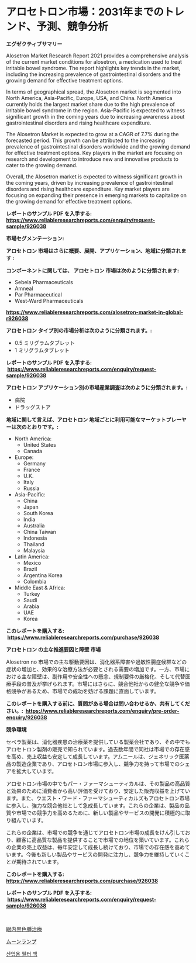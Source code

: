 <p><h1>アロセトロン市場：2031年までのトレンド、予測、競争分析</h1></p><p><strong>エグゼクティブサマリー</strong></p>
<p><p>Alosetron Market Research Report 2021 provides a comprehensive analysis of the current market conditions for alosetron, a medication used to treat irritable bowel syndrome. The report highlights key trends in the market, including the increasing prevalence of gastrointestinal disorders and the growing demand for effective treatment options. </p><p>In terms of geographical spread, the Alosetron market is segmented into North America, Asia-Pacific, Europe, USA, and China. North America currently holds the largest market share due to the high prevalence of irritable bowel syndrome in the region. Asia-Pacific is expected to witness significant growth in the coming years due to increasing awareness about gastrointestinal disorders and rising healthcare expenditure.</p><p>The Alosetron Market is expected to grow at a CAGR of 7.7% during the forecasted period. This growth can be attributed to the increasing prevalence of gastrointestinal disorders worldwide and the growing demand for effective treatment options. Key players in the market are focusing on research and development to introduce new and innovative products to cater to the growing demand.</p><p>Overall, the Alosetron market is expected to witness significant growth in the coming years, driven by increasing prevalence of gastrointestinal disorders and rising healthcare expenditure. Key market players are focusing on expanding their presence in emerging markets to capitalize on the growing demand for effective treatment options.</p></p>
<p><strong>レポートのサンプル PDF を入手する: <a href="https://www.reliableresearchreports.com/enquiry/request-sample/926038">https://www.reliableresearchreports.com/enquiry/request-sample/926038</a></strong></p>
<p><strong>市場セグメンテーション:</strong></p>
<p><strong> アロセトロン 市場はさらに概要、展開、アプリケーション、地域に分類されます :</strong></p>
<p><strong>コンポーネントに関しては、 アロセトロン 市場は次のように分類されます: &nbsp;</strong></p>
<p><ul><li>Sebela Pharmaceuticals</li><li>Amneal</li><li>Par Pharmaceutical</li><li>West-Ward Pharmaceuticals</li></ul></p>
<p><strong><a href="https://www.reliableresearchreports.com/alosetron-market-in-global-r926038">https://www.reliableresearchreports.com/alosetron-market-in-global-r926038</a></strong></p>
<p><strong> アロセトロン タイプ別の市場分析は次のように分類されます。:</strong></p>
<p><ul><li>0.5 ミリグラムタブレット</li><li>1 ミリグラムタブレット</li></ul></p>
<p><strong>レポートのサンプル PDF を入手する: &nbsp;<a href="https://www.reliableresearchreports.com/enquiry/request-sample/926038">https://www.reliableresearchreports.com/enquiry/request-sample/926038</a></strong></p>
<p><strong> アロセトロン アプリケーション別の市場産業調査は次のように分類されます。:</strong></p>
<p><ul><li>病院</li><li>ドラッグストア</li></ul></p>
<p><strong>地域に関して言えば、アロセトロン 地域ごとに利用可能なマーケットプレーヤーは次のとおりです。:</strong></p>
<p><ul>
    <li>
        North America:
        <ul>
            <li>United States</li>
            <li>Canada</li>
        </ul>
    </li>
    <li>
        Europe:
        <ul>
            <li>Germany</li>
            <li>France</li>
            <li>U.K.</li>
            <li>Italy</li>
            <li>Russia</li>
        </ul>
    </li>
    <li>
        Asia-Pacific:
        <ul>
            <li>China</li>
            <li>Japan</li>
            <li>South Korea</li>
            <li>India</li>
            <li>Australia</li>
            <li>China Taiwan</li>
            <li>Indonesia</li>
            <li>Thailand</li>
            <li>Malaysia</li>
        </ul>
    </li>
    <li>
        Latin America:
        <ul>
            <li>Mexico</li>
            <li>Brazil</li>
            <li>Argentina Korea</li>
            <li>Colombia</li>
        </ul>
    </li>
    <li>
        Middle East & Africa:
        <ul>
            <li>Turkey</li>
            <li>Saudi</li>
            <li>Arabia</li>
            <li>UAE</li>
            <li>Korea</li>
        </ul>
    </li>
    </ul></p>
<p><strong>このレポートを購入する: &nbsp;<a href="https://www.reliableresearchreports.com/purchase/926038">https://www.reliableresearchreports.com/purchase/926038</a></strong></p>
<p><strong>アロセトロン の主な推進要因と障壁 市場</strong></p>
<p><p>Alosetron no 市場での主な駆動要因は、消化器系障害や過敏性腸症候群などの症状の増加と、効果的な治療方法が必要とされる需要の増加です。一方、市場における主な障壁は、副作用や安全性への懸念、規制要件の厳格化、そして代替医療手段の普及が挙げられます。市場にはさらに、競合他社からの健全な競争や価格競争があるため、市場での成功を妨げる課題に直面しています。</p></p>
<p><strong>このレポートを購入する前に、質問がある場合は問い合わせるか、共有してください。:&nbsp; <a href="https://www.reliableresearchreports.com/enquiry/pre-order-enquiry/926038">https://www.reliableresearchreports.com/enquiry/pre-order-enquiry/926038</a></strong></p>
<p><strong>競争環境</strong></p>
<p><p>セベラ製薬は、消化器疾患の治療薬を提供している製薬会社であり、その中でもアロセトロン製剤の販売で知られています。過去数年間で同社は市場での存在感を高め、売上収益も安定して成長しています。アムニールは、ジェネリック医薬品の製造企業であり、アロセトロン市場に参入し、競争力を持って市場でのシェアを拡大しています。</p><p>アロセトロン市場の中でもパー・ファーマシューティカルは、その製品の高品質と効果のために消費者から高い評価を受けており、安定した販売収益を上げています。また、ウエスト・ワード・ファーマシューティカルズもアロセトロン市場に参入し、強力な競合他社として急成長しています。これらの企業は、製品の品質や市場での競争力を高めるために、新しい製品やサービスの開発に積極的に取り組んでいます。</p><p>これらの企業は、市場での競争を通じてアロセトロン市場の成長をけん引しており、顧客に高品質な製品を提供することで市場での地位を築いています。これらの企業の売上収益は、毎年安定して成長し続けており、市場での存在感を高めています。今後も新しい製品やサービスの開発に注力し、競争力を維持していくことが期待されています。</p></p>
<p><strong>このレポートを購入する: &nbsp; <a href="https://www.reliableresearchreports.com/purchase/926038">https://www.reliableresearchreports.com/purchase/926038</a></strong></p>
<p><strong>レポートのサンプル PDF を入手する: &nbsp;<a href="https://www.reliableresearchreports.com/enquiry/request-sample/926038">https://www.reliableresearchreports.com/enquiry/request-sample/926038</a></strong><strong></strong></p>
<p>&nbsp;</p>
<p><p><a href="https://medium.com/@brycenboyer2023/%E7%9C%BC%E5%86%85%E3%83%A1%E3%83%A9%E3%83%8E%E3%83%BC%E3%83%9E%E3%81%AE%E6%B2%BB%E7%99%82%E5%B8%82%E5%A0%B4-%E7%AB%B6%E4%BA%89%E5%88%86%E6%9E%90-%E5%B8%82%E5%A0%B4%E3%83%88%E3%83%AC%E3%83%B3%E3%83%89-2031%E5%B9%B4%E3%81%BE%E3%81%A7%E3%81%AE%E4%BA%88%E6%B8%AC-e62eaeb50917">眼内黒色腫治療</a></p><p><a href="https://medium.com/@amehdzmay/%E3%83%A0%E3%83%BC%E3%83%B3%E3%83%A9%E3%83%B3%E3%83%97%E5%B8%82%E5%A0%B4-2031%E5%B9%B4%E3%81%BE%E3%81%A7%E3%81%AE%E3%83%88%E3%83%AC%E3%83%B3%E3%83%89-%E4%BA%88%E6%B8%AC-%E7%AB%B6%E4%BA%89%E5%88%86%E6%9E%90-6c4e47b5e50b">ムーンランプ</a></p><p><a href="https://medium.com/@albinbrakus2023/%EC%82%B0%EC%97%85-%ED%95%84%ED%84%B0-%EB%B0%B1-%EC%8B%9C%EC%9E%A5-%EC%8B%9C%EC%9E%A5-cagr-%EC%8B%9C%EC%9E%A5-%EB%8F%99%ED%96%A5-%EB%B0%8F-%EC%84%B1%EC%9E%A5-%EC%A0%84%EB%9E%B5%EC%97%90-%EB%8C%80%ED%95%9C-%ED%86%B5%EC%B0%B0%EB%A0%A5-90c9252a025e">산업용 필터 백</a></p></p>